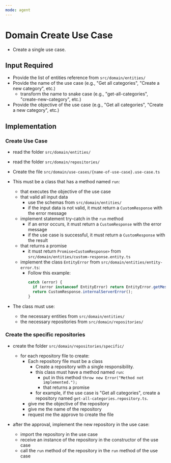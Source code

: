 ```yaml
---
mode: agent
---
```


# Domain Create Use Case

- Create a single use case.

## Input Required

- Provide the list of entities reference from `src/domain/entities/`
- Provide the name of the use case (e.g., "Get all categories", "Create a new category", etc.)
  - transform the name to snake case (e.g., "get-all-categories", "create-new-category", etc.)
- Provide the objective of the use case (e.g., "Get all categories", "Create a new category", etc.)

## Implementation

### Create Use Case

- read the folder `src/domain/entities/`
- read the folder `src/domain/repositories/`

- Create the file `src/domain/use-cases/{name-of-use-case}.use-case.ts`
- This must be a class that has a method named `run`:
  - that executes the objective of the use case
  - that valid all input data
    - use the schemas from `src/domain/entities/`
    - if the input data is not valid, it must return a `CustomResponse` with the error message
  - implement statement try-catch in the `run` method
    - if an error occurs, it must return a `CustomResponse` with the error message
    - if the use case is successful, it must return a `CustomResponse` with the result
  - that returns a promise
    - it must return `Promise<CustomResponse>` from `src/domain/entities/custom-response.entity.ts`
  - implement the class `EntityError` from `src/domain/entities/entity-error.ts`:
    - Follow this example:
      ```typescript
      catch (error) {
        if (error instanceof EntityError) return EntityError.getMessage(error);
        return CustomResponse.internalServerError();
      }
      ```
- The class must use:
  - the necessary entities from `src/domain/entities/`
  - the necessary repositories from `src/domain/repositories/`

### Create the specific repositories

- create the folder `src/domain/repositories/specific/`

  - for each repository file to create:
    - Each repository file must be a class
      - Create a repository with a single responsibility.
      - this class must have a method named `run`:
        - put in this method `throw new Error("Method not implemented.");`
        - that returns a promise
      - for example, if the use case is "Get all categories", create a repository named `get-all-categories.repository.ts`.
    - give me the objective of the repository
    - give me the name of the repository
    - request me the approve to create the file

- after the approval, implement the new repository in the use case:
  - import the repository in the use case
  - receive an instance of the repository in the constructor of the use case
  - call the `run` method of the repository in the `run` method of the use case
